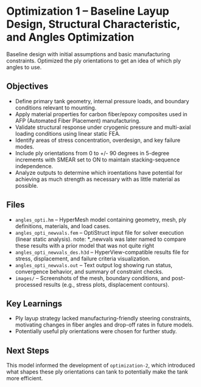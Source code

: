 # Optimization 1 – Baseline Layup Design, Structural Characteristic, and Angles Optimization

Baseline design with initial assumptions and basic manufacturing constraints. Optimized the ply orientations to get an idea of which ply angles to use.

## Objectives

- Define primary tank geometry, internal pressure loads, and boundary conditions relevant to mounting.
- Apply material properties for carbon fiber/epoxy composites used in AFP (Automated Fiber Placement) manufacturing.
- Validate structural response under cryogenic pressure and multi-axial loading conditions using linear static FEA.
- Identify areas of stress concentration, overdesign, and key failure modes.
- Include ply orientations from 0 to +/- 90 degrees in 5-degree increments with SMEAR set to ON to maintain stacking-sequence independence.
- Analyze outputs to determine which iroentations have potential for achieving as much strength as necessary with as little material as possible. 

## Files

- `angles_opti.hm` – HyperMesh model containing geometry, mesh, ply definitions, materials, and load cases.
- `angles_opti_newvals.fem` – OptiStruct input file for solver execution (linear static analysis). note: *_newvals was later named to compare these results with a prior model that was not quite right
- `angles_opti_newvals_des.h3d` – HyperView-compatible results file for stress, displacement, and failure criteria visualization.
- `angles_opti_newvals.out` – Text output log showing run status, convergence behavior, and summary of constraint checks.
- `images/` – Screenshots of the mesh, boundary conditions, and post-processed results (e.g., stress plots, displacement contours).

## Key Learnings

- Ply layup strategy lacked manufacturing-friendly steering constraints, motivating changes in fiber angles and drop-off rates in future models.
- Potentially useful ply orientations were chosen for further study.

## Next Steps

This model informed the development of `optimization-2`, which introduced what shapes these ply orientations can tank to potentially make the tank more efficient. 
